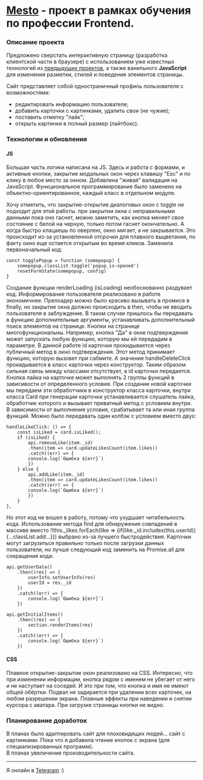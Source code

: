 # [Mesto](https://nutkatuz.github.io/mesto/) - проект в рамках обучения по профессии Frontend.

### Описание проекта

Предложено сверстать интерактивную страницу (разработка клиентской части в браузере) с использованием уже известных технологий из [предыдущих проектов](https://github.com/nutkatuz/Russian-travel), а также ванильного __JavaScript__ для изменения разметки, стилей и поведения элементов страницы.  

Сайт представляет собой одностраничный профиль пользователя с возможностями:
* редактировать информацию пользователе;
* добавить карточки с картинками, удалить свои (не чужие);
* поставить отметку "лайк";
* открыть картинки в полный размер (лайтбокс). 

 

### Технологии и обновления

#### JS

Большая часть логики написана на JS. Здесь и работа с формами, и активные кнопки, закрытие модальных окон через клавишу "Esc" и по клику в любое место за окном. Добавлена "живая" валидация на JavaScript. Функциональное программирование было заменено на объектно-ориентированное, каждый класс в отдельном модуле.  

Хочу отметить, что закрытие-открытие диалоговых окон с toggle не подходит для этой работы. при закрытии окна с неправильными данными пока оно гаснет, можно заметить, как кнопка меняет свое состояние с белой на черную, только потом гаснет окончательно. А когда быстро клацаешь по оверлею, окно мигает, а не закрывается. Это происходит из-за установленной отсрочки для плавного выцветания, по факту окно еще остается открытым во время кликов. Заменила первоначальный код:  
```
const togglePopup = function (somepopup) {
    somepopup.classList.toggle('popup_is-opened')
    resetFormState(somepopup, config)
}
```
Создание функции renderLoading (isLoading) необоснованно раздувает код. Информирование пользователя реализовано в работе экономичнее. Прелоадер можно было красиво вызывать в промисе в finally, но закрытие окна должно происходить в then, чтобы не вводить пользователя в заблуждение. В таком случае пришлось бы передавать в функцию дополнительные аргументы, устанавливать дополнительный поиск элементов на странице.
Кнопки на странице многофункциональны. Например, кнопка "Да" в окне подтверждения может запускать любую функцию, которую мы ей передадим в параметре. В данной работе id карточки прокидывается через публичный метод в окно подтверждения. Этот метод принимает функцию, которую вызовет при сабмите. А значение handleDeleteClick прокидывается в класс карточки через конструктор. Таким образом сильная связь между классами отсутствует, а id карточки передается.
Кнопка лайка на карточке может выполнять 2 группы функций в зависивости от определенного условия. При создании новой карточки мы передаем эти обработчики в конструктор класса карточки, внутри класса Card при генерации карточки устанавливается слушатель лайка, обработчик которого и вызывает приватный метод с условием внутри. В зависимости от выполнения условия, срабатывает та или иная группа функций. Можно было передавать один колбэк с условием вместо двух: 
```
handleLikeClick: () => {
    const isLiked = card.isLiked();
    if (isLiked) {
        api.removeLike(item._id)
        .then(item => card.updateLikesCount(item.likes))
        .catch((err) => {
        console.log(`Ошибка ${err}`)
        })
    } else {
        api.addLike(item._id)
        .then(item => card.updateLikesCount(item.likes))
        .catch((err) => {
        console.log(`Ошибка ${err}`)
        })
    }
},
```
Но этот код не вошел в работу, потому что ухудшает читабельность кода. Использование метода find для обнаружения совпадений в массиве вместо !!this._likes.forEach(like => {if(like._id.includes(this.userId)){...classList.add...}}) выбрано из-за лучшего быстродействия.
Карточки могут загрузиться правильно только после загрузки данных пользователя, но лучше следующий код заменить на Promise.all для сокращения кода: 
```
api.getUserData()
    .then((res) => {
        userInfo.setUserInfo(res)
        userId = res._id
    })
    .catch((err) => {
        console.log(`Ошибка ${err}`)
    })
    
api.getInitialItems()
    .then((res) => {
        section.renderItems(res)
    })
    .catch((err) => {
        console.log(`Ошибка ${err}`)
    })
```


#### CSS

Плавное открытие-закрытие окон реализовано на CSS. Интересно, что при изменении информации, кнопка рядом с именем не убегает от него и не наступает на соседей. И это при том, что кнопка и имя не имеют общей обёртки. Подвал не задирается при удалении всех карточек, на любом разрешении экрана. Плавные эффекты при наведении и снятии курсора с аватара. При загрузке страницы кнопки не видно.

### Планирование доработок

В планах было адаптировать сайт для плоховидящих людей... сайт с картинками. Пока что я добавила чтение кнопок с экрана (для специализированных программ).  
В планах увеличение производительности сайта.  
______________________________________________________________________________________
Я онлайн в [Telegram](https://t.me/revidovich) :)